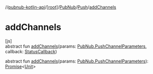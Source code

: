 //[pubnub-kotlin-api](../../../../index.md)/[[root]](../../index.md)/[PubNub](../index.md)/[Push](index.md)/[addChannels](add-channels.md)

# addChannels

[js]\
abstract fun [addChannels](add-channels.md)(params: [PubNub.PushChannelParameters](../-push-channel-parameters/index.md), callback: [StatusCallback](../../-status-callback/index.md))

abstract fun [addChannels](add-channels.md)(params: [PubNub.PushChannelParameters](../-push-channel-parameters/index.md)): [Promise](https://kotlinlang.org/api/core/kotlin-stdlib/kotlin.js/-promise/index.html)&lt;[Unit](https://kotlinlang.org/api/core/kotlin-stdlib/kotlin/-unit/index.html)&gt;
